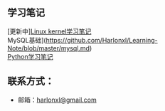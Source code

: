 ## 学习笔记

[更新中][Linux kernel学习笔记](https://github.com/Harlonxl/Learning-Note/blob/master/kernel.md)  
MySQL基础](https://github.com/Harlonxl/Learning-Note/blob/master/mysql.md)  
[Python学习笔记](https://github.com/Harlonxl/Learning-Note/blob/master/python.md)  



## 联系方式：
- 邮箱：harlonxl@gmail.com
